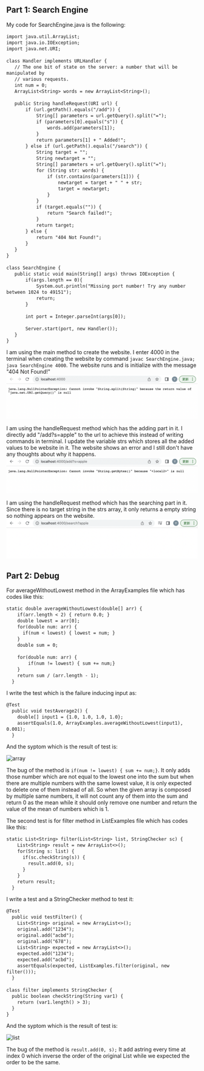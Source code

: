 ## Part 1: Search Engine

My code for SearchEngine.java is the following:

 ```
import java.util.ArrayList;
import java.io.IOException;
import java.net.URI;

class Handler implements URLHandler {
    // The one bit of state on the server: a number that will be manipulated by
    // various requests.
    int num = 0;
    ArrayList<String> words = new ArrayList<String>();

    public String handleRequest(URI url) {
        if (url.getPath().equals("/add")) {
            String[] parameters = url.getQuery().split("=");
            if (parameters[0].equals("s")) {
                words.add(parameters[1]);
            }
            return parameters[1] + " Added!";
        } else if (url.getPath().equals("/search")) {
            String target = "";
            String newtarget = "";
            String[] parameters = url.getQuery().split("=");
            for (String str: words) {
                if (str.contains(parameters[1])) {
                    newtarget = target + " " + str;
                    target = newtarget;
                }
            }
            if (target.equals("")) {
                return "Search failed!";
            }
            return target;
        } else {
            return "404 Not Found!";
        }
    }
}

class SearchEngine {
    public static void main(String[] args) throws IOException {
        if(args.length == 0){
            System.out.println("Missing port number! Try any number between 1024 to 49151");
            return;
        }

        int port = Integer.parseInt(args[0]);

        Server.start(port, new Handler());
    }
}
 ```

I am using the main method to create the website. I enter 4000 in the terminal when creating the website by command `javac SearchEngine.java; java SearchEngine 4000`. The website runs and is initialize with the message "404 Not Found!"
![image](./1.jpg)

I am using the handleRequest method which has the adding part in it. I directly add "/add?s=apple" to the url to achieve this instead of writing commands in terminal. I update the variable strs which stores all the added values to be website in it. The website shows an error and I still don't have any thoughts about why it happens.
![image](./2.jpg)

I am using the handleRequest method which has the searching part in it. Since there is no target string in the strs array, it only returns a empty string so nothing appears on the website.
![image](./3.jpg)


## Part 2: Debug

For averageWithoutLowest method in the ArrayExamples file which has codes like this:
```
static double averageWithoutLowest(double[] arr) {
    if(arr.length < 2) { return 0.0; }
    double lowest = arr[0];
    for(double num: arr) {
      if(num < lowest) { lowest = num; }
    }
    double sum = 0;

    for(double num: arr) {
        if(num != lowest) { sum += num;}
    }
    return sum / (arr.length - 1);
  }
 ```
 
I write the test which is the failure inducing input as:
```
@Test
  public void testAverage2() {
    double[] input1 = {1.0, 1.0, 1.0, 1.0};
    assertEquals(1.0, ArrayExamples.averageWithoutLowest(input1), 0.001);
  }
```

 And the syptom which is the result of test is:
 
![array](https://user-images.githubusercontent.com/114268165/195963857-af6b00d0-7d99-4018-b70f-5cd777e7893c.jpg)

The bug of the method is `if(num != lowest) { sum += num;}`. It only adds those number which are not equal to the lowest one into the sum but when there are multiple numbers with the same lowest value, it is only expected to delete one of them instead of all. So when the given array is composed by multiple same numbers, it will not count any of them into the sum and return 0 as the mean while it should only remove one number and return the value of the mean of numbers which is 1.


The second test is for filter method in ListExamples file which has codes like this:
```
static List<String> filter(List<String> list, StringChecker sc) {
    List<String> result = new ArrayList<>();
    for(String s: list) {
      if(sc.checkString(s)) {
        result.add(0, s);
      }
    }
    return result;
  }
```

I write a test and a StringChecker method to test it:
```
@Test
  public void testFilter() {
    List<String> original = new ArrayList<>();
    original.add("1234");
    original.add("acbd");
    original.add("678");
    List<String> expected = new ArrayList<>();
    expected.add("1234");
    expected.add("acbd");
    assertEquals(expected, ListExamples.filter(original, new filter()));
  }
  
class filter implements StringChecker {
  public boolean checkString(String var1) {
    return (var1.length() > 3);
  }
}
```

 And the syptom which is the result of test is:
 
 ![list](https://user-images.githubusercontent.com/114268165/195964859-69aa007c-482f-46cd-aa35-8b7cd86f9be8.jpg)
 
 The bug of the method is `result.add(0, s);` It add astring every time at index 0 which inverse the order of the original List while we expected the order to be the same.
